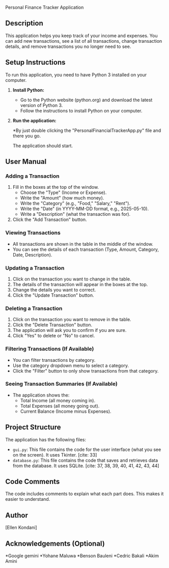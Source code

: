  Personal Finance Tracker Application

## Description

This application helps you keep track of your income and expenses.
You can add new transactions, see a list of all transactions, change transaction details, and remove transactions you no longer need to see. 

## Setup Instructions

To run this application, you need to have Python 3 installed on your computer.

1.  **Install Python:**
    * Go to the Python website (python.org) and download the latest version of Python 3.
    * Follow the instructions to install Python on your computer.

2.  **Run the application:**

       *By just double clicking the "PersonalFinancialTrackerApp.py" file and there you go.

    The application should start.

## User Manual

### Adding a Transaction

1.  Fill in the boxes at the top of the window.
    * Choose the "Type" (Income or Expense).
    * Write the "Amount" (how much money).
    * Write the "Category" (e.g., "Food," "Salary," "Rent").
    * Write the "Date" (in YYYY-MM-DD format, e.g., 2025-05-10).
    * Write a "Description" (what the transaction was for).
2.  Click the "Add Transaction" button.

### Viewing Transactions

* All transactions are shown in the table in the middle of the window.
* You can see the details of each transaction (Type, Amount, Category, Date, Description).

### Updating a Transaction

1.  Click on the transaction you want to change in the table.
2.  The details of the transaction will appear in the boxes at the top.
3.  Change the details you want to correct.
4.  Click the "Update Transaction" button.

### Deleting a Transaction

1.  Click on the transaction you want to remove in the table.
2.  Click the "Delete Transaction" button.
3.  The application will ask you to confirm if you are sure.
4.  Click "Yes" to delete or "No" to cancel.

### Filtering Transactions (If Available)

* You can filter transactions by category.
* Use the category dropdown menu to select a category.
* Click the "Filter" button to only show transactions from that category.

### Seeing Transaction Summaries (If Available)

* The application shows the:
    * Total Income (all money coming in).
    * Total Expenses (all money going out).
    * Current Balance (Income minus Expenses).

## Project Structure

The application has the following files:

* `gui.py`: This file contains the code for the user interface (what you see on the screen). It uses Tkinter. [cite: 33]
* `database.py`: This file contains the code that saves and retrieves data from the database. It uses SQLite. [cite: 37, 38, 39, 40, 41, 42, 43, 44]

## Code Comments

The code includes comments to explain what each part does. This makes it easier to understand.

## Author

[Ellen Kondani]

## Acknowledgements (Optional)

*Google gemini
*Yohane Maluwa
*Benson Bauleni
*Cedric Bakali
*Akim Amini
